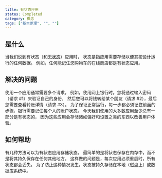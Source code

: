 ```yaml
---
title: 有状态应用
status: Completed
category: 概念
tags: ["基本原理", "", ""]
---
```


## 是什么

当我们说到有状态（和[无状态](/zh-cn/stateless-apps/)）应用时，
状态是指应用需要存储以便其按设计运行的任何数据。
例如，任何能记住您购物车的在线商店都是有状态应用。

## 解决的问题

使用一个应用通常需要多个请求。
例如，使用网上银行时，您将通过输入密码（请求 #1）来验证自己的身份，
然后您可以将钱转给某个朋友（请求 #2），最后您需要查看转账详情（请求 #3）。
为了保证正常运行，每一步都必须记住前面的步骤，银行需要记住每个人的账户状态。
今天我们使用的大多数应用至少总有一部分是有状态的，
因为这些应用会存储诸如偏好和设置之类的东西以改善用户体验。

## 如何帮助

有几种方法可以为有状态应用存储状态。
最简单的是将状态保存在内存中，而不是将其持久保存在任何其他地方。
这样做的问题是，每次应用必须重启时，所有状态都会丢失。
为了防止这种情况发生，状态被持久存储在本地（磁盘上）或数据库系统中。
